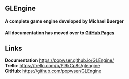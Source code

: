 ## GLEngine

#### A complete game engine developed by Michael Buerger

#### All documentation has moved over to [GitHub Pages](https://popwser.github.io/GLEngine/)

## Links

**Documentation** <https://popwser.github.io/GLEngine/>  
**Trello**: <https://trello.com/b/Pl9kCp8s/glengine>  
**GitHub**: <https://github.com/popwser/GLEngine>
